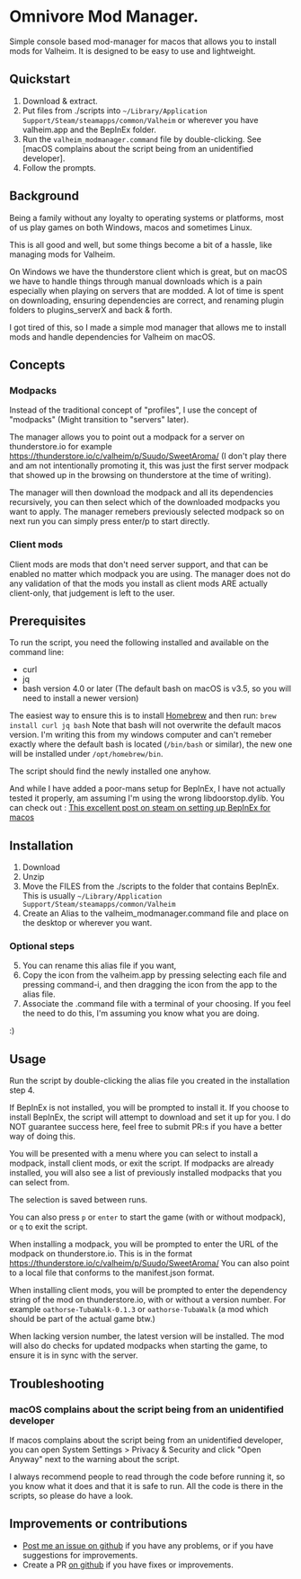 # Omnivore Mod Manager.

Simple console based mod-manager for macos that allows you to install mods for Valheim. 
It is designed to be easy to use and lightweight.

## Quickstart
1. Download & extract.
2. Put files from ./scripts into `~/Library/Application Support/Steam/steamapps/common/Valheim` or wherever you have valheim.app and the BepInEx folder.
3. Run the `valheim_modmanager.command` file by double-clicking. See [macOS complains about the script being from an unidentified developer].
4. Follow the prompts.

## Background

Being a family without any loyalty to operating systems or platforms, most of us play games on both Windows, macos and sometimes Linux.

This is all good and well, but some things become a bit of a hassle, like managing mods for Valheim.

On Windows we have the thunderstore client which is great, but on macOS we have to handle things through manual downloads which is a pain
especially when playing on servers that are modded. A lot of time is spent on downloading, ensuring dependencies are correct,
and renaming plugin folders to plugins_serverX and back & forth.

I got tired of this, so I made a simple mod manager that allows me to install mods and handle dependencies for Valheim on macOS.

## Concepts

### Modpacks
Instead of the traditional concept of "profiles", I use the concept of "modpacks" (Might transition to "servers" later).

The manager allows you to point out a modpack for a server on thunderstore.io 
for example https://thunderstore.io/c/valheim/p/Suudo/SweetAroma/ (I don't play there and am not intentionally promoting it, 
this was just the first server modpack that showed up in the browsing on thunderstore at the time of writing).

The manager will then download the modpack and all its dependencies recursively, you can then select which of the downloaded modpacks 
you want to apply. The manager remebers previously selected modpack so on next run you can simply press enter/p to start directly.

### Client mods
Client mods are mods that don't need server support, and that can be enabled no matter which modpack you are using. The manager does not
do any validation of that the mods you install as client mods ARE actually client-only, that judgement is left to the user.

## Prerequisites

To run the script, you need the following installed and available on the command line:
* curl
* jq
* bash version 4.0 or later (The default bash on macOS is v3.5, so you will need to install a newer version)

The easiest way to ensure this is to install [Homebrew](https://brew.sh/) and then run: `brew install curl jq bash`
Note that bash will not overwrite the default macos version. I'm writing this from my windows computer and can't 
remeber exactly where the default bash is located (`/bin/bash` or similar), the new one will be installed under `/opt/homebrew/bin`.

The script should find the newly installed one anyhow.

And while I have added a poor-mans setup for BepInEx, I have not actually tested it properly, am assuming I'm using the wrong libdoorstop.dylib.
You can check out : [This excellent post on steam on setting up BepInEx for macos](https://steamcommunity.com/sharedfiles/filedetails/?id=3269574338)

## Installation
1. Download
2. Unzip
3. Move the FILES from the ./scripts to the folder that contains BepInEx. This is usually `~/Library/Application Support/Steam/steamapps/common/Valheim`
4. Create an Alias to the valheim_modmanager.command file and place on the desktop or wherever you want. 

### Optional steps
5. You can rename this alias file if you want,
6. Copy the icon from the valheim.app by pressing selecting each file and pressing command-i, and then dragging the icon from the app to the alias file.
7. Associate the .command file with a terminal of your choosing. If you feel the need to do this, I'm assuming you know what you are doing.

 :)

## Usage

Run the script by double-clicking the alias file you created in the installation step 4.

If BepInEx is not installed, you will be prompted to install it. If you choose to install BepInEx, the script will attempt to download and set it up for you. 
I do NOT guarantee success here, feel free to submit PR:s if you have a better way of doing this.

You will be presented with a menu where you can select to install a modpack, install client mods, or exit the script.
If modpacks are already installed, you will also see a list of previously installed modpacks that you can select from.

The selection is saved between runs.

You can also press `p` or `enter` to start the game (with or without modpack), or `q` to exit the script.

When installing a modpack, you will be prompted to enter the URL of the modpack on thunderstore.io. This is in the format https://thunderstore.io/c/valheim/p/Suudo/SweetAroma/
You can also point to a local file that conforms to the manifest.json format.

When installing client mods, you will be prompted to enter the dependency string of the mod on thunderstore.io, with or without a version number. 
For example `oathorse-TubaWalk-0.1.3` or `oathorse-TubaWalk` (a mod which should be part of the actual game btw.)

When lacking version number, the latest version will be installed. The mod will also do checks for updated modpacks when starting the game, to ensure it is in sync with the server.

## Troubleshooting
### macOS complains about the script being from an unidentified developer
If macos complains about the script being from an unidentified developer, you can open System Settings > Privacy & Security and click "Open Anyway" next to the warning about the script.

I always recommend people to read through the code before running it, so you know what it does and that it is safe to run. All the code is there in the scripts, so please do have a look.

## Improvements or contributions
* [Post me an issue on github](https://github.com/peturv/ValheimMods/issues) if you have any problems, or if you have suggestions for improvements.
* Create a PR [on github](https://github.com/peturv/ValheimMods) if you have fixes or improvements.